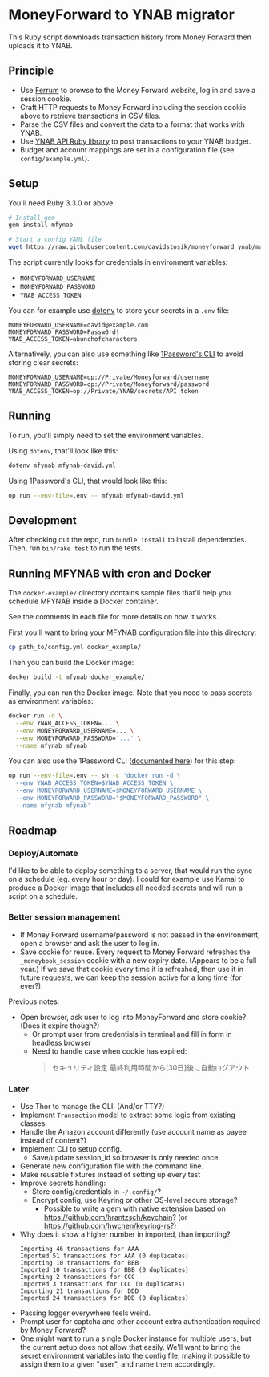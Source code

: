 # MoneyForward to YNAB migrator

This Ruby script downloads transaction history from Money Forward then uploads
it to YNAB.

## Principle

- Use [Ferrum](https://github.com/rubycdp/ferrum) to browse to the Money Forward
  website, log in and save a session cookie.
- Craft HTTP requests to Money Forward including the session cookie above to
  retrieve transactions in CSV files.
- Parse the CSV files and convert the data to a format that works with YNAB.
- Use [YNAB API Ruby library](https://github.com/ynab/ynab-sdk-ruby) to post
  transactions to your YNAB budget.
- Budget and account mappings are set in a configuration file (see `config/example.yml`).

## Setup

You'll need Ruby 3.3.0 or above.

```sh
# Install gem
gem install mfynab

# Start a config YAML file
wget https://raw.githubusercontent.com/davidstosik/moneyforward_ynab/main/config/example.yml -O mfynab-david.yml
```

The script currently looks for credentials in environment variables:

- `MONEYFORWARD_USERNAME`
- `MONEYFORWARD_PASSWORD`
- `YNAB_ACCESS_TOKEN`

You can for example use [dotenv](https://github.com/bkeepers/dotenv)
to store your secrets in a `.env` file:

```
MONEYFORWARD_USERNAME=david@example.com
MONEYFORWARD_PASSWORD=Passw0rd!
YNAB_ACCESS_TOKEN=abunchofcharacters
```

<a name="one-password-cli"></a>

Alternatively, you can also use something like [1Password's CLI](https://developer.1password.com/docs/cli/)
to avoid storing clear secrets:

```
MONEYFORWARD_USERNAME=op://Private/Moneyforward/username
MONEYFORWARD_PASSWORD=op://Private/Moneyforward/password
YNAB_ACCESS_TOKEN=op://Private/YNAB/secrets/API token
```

## Running

To run, you'll simply need to set the environment variables.

Using `dotenv`, that'll look like this:

```sh
dotenv mfynab mfynab-david.yml
```

Using 1Password's CLI, that would look like this:

```sh
op run --env-file=.env -- mfynab mfynab-david.yml
```

## Development

After checking out the repo, run `bundle install` to install dependencies.
Then, run `bin/rake test` to run the tests.

## Running MFYNAB with cron and Docker

The `docker-example/` directory contains sample files that'll help you schedule MFYNAB inside a Docker container.

See the comments in each file for more details on how it works.

First you'll want to bring your MFYNAB configuration file into this directory:

```sh
cp path_to/config.yml docker_example/
```

Then you can build the Docker image:

```sh
docker build -t mfynab docker_example/
```

Finally, you can run the Docker image. Note that you need to pass secrets as environment variables:

```sh
docker run -d \
  --env YNAB_ACCESS_TOKEN=... \
  --env MONEYFORWARD_USERNAME=... \
  --env MONEYFORWARD_PASSWORD='...' \
  --name mfynab mfynab
```

You can also use the 1Password CLI ([documented here](#one-password-cli)) for this step:

```sh
op run --env-file=.env -- sh -c 'docker run -d \
  --env YNAB_ACCESS_TOKEN=$YNAB_ACCESS_TOKEN \
  --env MONEYFORWARD_USERNAME=$MONEYFORWARD_USERNAME \
  --env MONEYFORWARD_PASSWORD="$MONEYFORWARD_PASSWORD" \
  --name mfynab mfynab'
```

## Roadmap

### Deploy/Automate

I'd like to be able to deploy something to a server, that would run the sync on a schedule (eg. every hour or day).
I could for example use Kamal to produce a Docker image that includes all needed secrets and will run a script on a schedule.

### Better session management

- If Money Forward username/password is not passed in the environment, open a browser and ask the user to log in.
- Save cookie for reuse. Every request to Money Forward refreshes the `_moneybook_session` cookie with a new expiry date. (Appears to be a full year.) If we save that cookie every time it is refreshed, then use it in future requests, we can keep the session active for a long time (for ever?).

Previous notes:
- Open browser, ask user to log into MoneyForward and store cookie? (Does it expire though?)
  - Or prompt user from credentials in terminal and fill in form in headless browser
  - Need to handle case when cookie has expired:
    > セキュリティ設定	最終利用時間から[30日]後に自動ログアウト

### Later

- Use Thor to manage the CLI. (And/or TTY?)
- Implement `Transaction` model to extract some logic from existing classes.
- Handle the Amazon account differently (use account name as payee instead of content?)
- Implement CLI to setup config.
  - Save/update session_id so browser is only needed once.
- Generate new configuration file with the command line.
- Make reusable fixtures instead of setting up every test
- Improve secrets handling:
  - Store config/credentials in `~/.config/`?
  - Encrypt config, use Keyring or other OS-level secure storage?
    - Possible to write a gem with native extension based on <https://github.com/hrantzsch/keychain>? (or <https://github.com/hwchen/keyring-rs>?)
- Why does it show a higher number in imported, than importing?
  ```
  Importing 46 transactions for AAA
  Imported 51 transactions for AAA (0 duplicates)
  Importing 10 transactions for BBB
  Imported 10 transactions for BBB (0 duplicates)
  Importing 2 transactions for CCC
  Imported 3 transactions for CCC (0 duplicates)
  Importing 21 transactions for DDD
  Imported 24 transactions for DDD (0 duplicates)
  ```
- Passing logger everywhere feels weird.
- Prompt user for captcha and other account extra authentication required by Money Forward?
- One might want to run a single Docker instance for multiple users, but the current setup does not allow that easily. We'll want to bring the secret environment variables into the config file, making it possible to assign them to a given "user", and name them accordingly.
